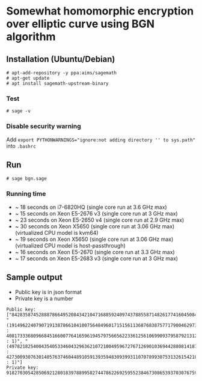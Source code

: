 # Somewhat homomorphic encryption over elliptic curve using BGN algorithm

## Installation (Ubuntu/Debian)

```
# apt-add-repository -y ppa:aims/sagemath
# apt-get update
# apt install sagemath-upstream-binary
```

### Test 

```
# sage -v
```

### Disable security warning

Add `export PYTHONWARNINGS="ignore:not adding directory '' to sys.path"` into `.bashrc`

## Run

```
# sage bgn.sage
```

### Running time

* ~ 18 seconds on i7-6820HQ (single core run at 3.6 GHz max)
* ~ 15 seconds on Xeon E5-2676 v3 (single core run at 3 GHz max)
* ~ 23 seconds on Xeon E5-2650 v4 (single core run at 2.9 GHz max)
* ~ 30 seconds on Xeon X5650 (single core run at 3.06 GHz max) (virtualized CPU model is kvm64)
* ~ 19 seconds on Xeon X5650 (single core run at 3.06 GHz max) (virtualized CPU model is host-passthrough)
* ~ 16 seconds on Xeon E5-2670 (single core run at 3.3 GHz max)
* ~ 17 seconds on Xeon E5-2683 v3 (single core run at 3 GHz max)


## Sample output

* Public key is in json format
* Private key is a number

```
Public key:  ["84283587452888786649520843421047168859240974378855871482617741604508448150560807860371978699795471213107935310491199621589611832202519811446746094976866604257831850135761767925818978636270431194891893934113849069240955201180174363274581170744116628715925831357534108191873822015238816986613941322141243332591", "(191496224079071913878661041007564849601715156113687683875771790046297370522981494156915681192166419198306760564544325199135281151559285488331292359815240953860045457931344604038471682661309629870724092643974725147647808990002073327433648318829330437425445761450311077239621877081515676558143197307460054088758813 : 408173336809668451660077641659619457975665622336125610699093795879213125648617290243728711933409004264615071767128692856781152795758724296591231323150683546825467748778739615836983206080405968325977693943631931629362789845279518029996464830655782516620455602951667032901778976667657849682365556057088485958458458 : 1)", "(497821825400435405334604329636210721004959672767126901036944288081418770063195684687282646046979593443596828098160299469404648380643358059136842020789116073649826646892454321760691080804128929173984455890376729278284701787908495284022332038049551908606359032038579140338512379011543600342845954846225192259475479 : 427300930763014057637460448910591393594830939931107078993075313261542106547745032378697235413572381717522607419643843012637488511577295466786950446075344869379393954726853852179218680763393912901988149732697647769223596973354570482058619552613037534570082449200141325981712325190460407920329553505568779404005082 : 1)"]
Private key: 9182703054285069212801839788995827447862269259552384673086539370307675933136577881579084040216274836276296130420405532197522916754966495280254142755846603
```
